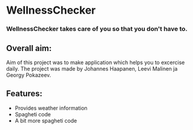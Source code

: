 <h1>WellnessChecker</h1>

<h3>WellnessChecker takes care of you so that you don't have to.<h2>

<h2>Overall aim:</h2>

<p>Aim of this project was to make application which helps you to excercise daily.
  The project was made by Johannes Haapanen, Leevi Malinen ja Georgy Pokazeev.</p>

<h2>Features:</h2>


-  Provides weather information
-  Spagheti code
-  A bit more spagheti code


